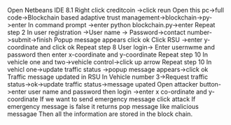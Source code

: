 Open Netbeans IDE 8.1
Right click creditcoin ->click reun
Open this pc->full code->Blockchain based adaptive trust management->blockchain->py->enter
In command prompt ->enter python blockchain.py->enter
Repeat step 2
In user registration ->User name -> Password->contact number->submit->finish
Popup message appears click ok
Click RSU ->enter y-coordinate and click ok
Repeat step 8
User login-> Enter usernwme and password then enter x-coordinate and y-coordinate
Repeat step 10
In vehicle one and two->vehicle control->click up arrow
Repeat step 10
In vehicl one->update traffic status ->popup message appears->click ok
Traffic message updated in RSU
In Vehicle number 3->Request traffic status->ok->update traffic status->message upated
Open attacker button->enter user name and password then login ->enter x co-ordinate and y-coordinate
If we want to send emergency message click attack
If emergency message is false it returns pop message like malicious messagae
Then all the information are stored in the block chain.
